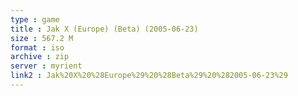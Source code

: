 ```yaml
---
type : game
title : Jak X (Europe) (Beta) (2005-06-23)
size : 567.2 M
format : iso
archive : zip
server : myrient
link2 : Jak%20X%20%28Europe%29%20%28Beta%29%20%282005-06-23%29
---
```

